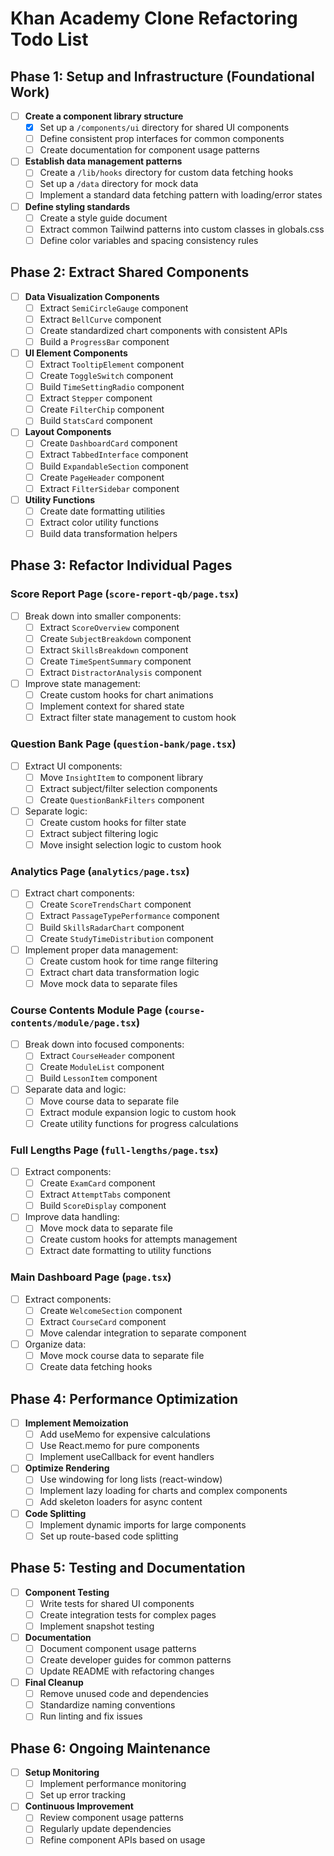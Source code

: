 # Khan Academy Clone Refactoring Todo List

## Phase 1: Setup and Infrastructure (Foundational Work)

- [ ] **Create a component library structure**
  - [x] Set up a `/components/ui` directory for shared UI components
  - [ ] Define consistent prop interfaces for common components
  - [ ] Create documentation for component usage patterns

- [ ] **Establish data management patterns**
  - [ ] Create a `/lib/hooks` directory for custom data fetching hooks
  - [ ] Set up a `/data` directory for mock data
  - [ ] Implement a standard data fetching pattern with loading/error states

- [ ] **Define styling standards**
  - [ ] Create a style guide document
  - [ ] Extract common Tailwind patterns into custom classes in globals.css
  - [ ] Define color variables and spacing consistency rules

## Phase 2: Extract Shared Components

- [ ] **Data Visualization Components**
  - [ ] Extract `SemiCircleGauge` component
  - [ ] Extract `BellCurve` component
  - [ ] Create standardized chart components with consistent APIs
  - [ ] Build a `ProgressBar` component

- [ ] **UI Element Components**
  - [ ] Extract `TooltipElement` component
  - [ ] Create `ToggleSwitch` component
  - [ ] Build `TimeSettingRadio` component
  - [ ] Extract `Stepper` component
  - [ ] Create `FilterChip` component
  - [ ] Build `StatsCard` component

- [ ] **Layout Components**
  - [ ] Create `DashboardCard` component
  - [ ] Extract `TabbedInterface` component
  - [ ] Build `ExpandableSection` component
  - [ ] Create `PageHeader` component
  - [ ] Extract `FilterSidebar` component

- [ ] **Utility Functions**
  - [ ] Create date formatting utilities
  - [ ] Extract color utility functions
  - [ ] Build data transformation helpers

## Phase 3: Refactor Individual Pages

### Score Report Page (`score-report-qb/page.tsx`)

- [ ] Break down into smaller components:
  - [ ] Extract `ScoreOverview` component
  - [ ] Create `SubjectBreakdown` component
  - [ ] Extract `SkillsBreakdown` component
  - [ ] Create `TimeSpentSummary` component
  - [ ] Extract `DistractorAnalysis` component

- [ ] Improve state management:
  - [ ] Create custom hooks for chart animations
  - [ ] Implement context for shared state
  - [ ] Extract filter state management to custom hook

### Question Bank Page (`question-bank/page.tsx`)

- [ ] Extract UI components:
  - [ ] Move `InsightItem` to component library
  - [ ] Extract subject/filter selection components
  - [ ] Create `QuestionBankFilters` component

- [ ] Separate logic:
  - [ ] Create custom hooks for filter state
  - [ ] Extract subject filtering logic
  - [ ] Move insight selection logic to custom hook

### Analytics Page (`analytics/page.tsx`)

- [ ] Extract chart components:
  - [ ] Create `ScoreTrendsChart` component
  - [ ] Extract `PassageTypePerformance` component
  - [ ] Build `SkillsRadarChart` component
  - [ ] Create `StudyTimeDistribution` component

- [ ] Implement proper data management:
  - [ ] Create custom hook for time range filtering
  - [ ] Extract chart data transformation logic
  - [ ] Move mock data to separate files

### Course Contents Module Page (`course-contents/module/page.tsx`)

- [ ] Break down into focused components:
  - [ ] Extract `CourseHeader` component
  - [ ] Create `ModuleList` component
  - [ ] Build `LessonItem` component
  
- [ ] Separate data and logic:
  - [ ] Move course data to separate file
  - [ ] Extract module expansion logic to custom hook
  - [ ] Create utility functions for progress calculations

### Full Lengths Page (`full-lengths/page.tsx`)

- [ ] Extract components:
  - [ ] Create `ExamCard` component
  - [ ] Extract `AttemptTabs` component
  - [ ] Build `ScoreDisplay` component

- [ ] Improve data handling:
  - [ ] Move mock data to separate file
  - [ ] Create custom hooks for attempts management
  - [ ] Extract date formatting to utility functions

### Main Dashboard Page (`page.tsx`)

- [ ] Extract components:
  - [ ] Create `WelcomeSection` component
  - [ ] Extract `CourseCard` component
  - [ ] Move calendar integration to separate component

- [ ] Organize data:
  - [ ] Move mock course data to separate file
  - [ ] Create data fetching hooks

## Phase 4: Performance Optimization

- [ ] **Implement Memoization**
  - [ ] Add useMemo for expensive calculations
  - [ ] Use React.memo for pure components
  - [ ] Implement useCallback for event handlers

- [ ] **Optimize Rendering**
  - [ ] Use windowing for long lists (react-window)
  - [ ] Implement lazy loading for charts and complex components
  - [ ] Add skeleton loaders for async content

- [ ] **Code Splitting**
  - [ ] Implement dynamic imports for large components
  - [ ] Set up route-based code splitting

## Phase 5: Testing and Documentation

- [ ] **Component Testing**
  - [ ] Write tests for shared UI components
  - [ ] Create integration tests for complex pages
  - [ ] Implement snapshot testing

- [ ] **Documentation**
  - [ ] Document component usage patterns
  - [ ] Create developer guides for common patterns
  - [ ] Update README with refactoring changes

- [ ] **Final Cleanup**
  - [ ] Remove unused code and dependencies
  - [ ] Standardize naming conventions
  - [ ] Run linting and fix issues

## Phase 6: Ongoing Maintenance

- [ ] **Setup Monitoring**
  - [ ] Implement performance monitoring
  - [ ] Set up error tracking

- [ ] **Continuous Improvement**
  - [ ] Review component usage patterns
  - [ ] Regularly update dependencies
  - [ ] Refine component APIs based on usage 